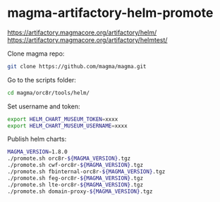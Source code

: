 # magma-artifactory-helm-promote

https://artifactory.magmacore.org/artifactory/helm/ \
https://artifactory.magmacore.org/artifactory/helmtest/

Clone magma repo:
```bash
git clone https://github.com/magma/magma.git
```

Go to the scripts folder:
```bash
cd magma/orc8r/tools/helm/
```

Set username and token:
```bash
export HELM_CHART_MUSEUM_TOKEN=xxxx
export HELM_CHART_MUSEUM_USERNAME=xxxx
```

Publish helm charts:
```bash
MAGMA_VERSION=1.8.0
./promote.sh orc8r-${MAGMA_VERSION}.tgz
./promote.sh cwf-orc8r-${MAGMA_VERSION}.tgz
./promote.sh fbinternal-orc8r-${MAGMA_VERSION}.tgz
./promote.sh feg-orc8r-${MAGMA_VERSION}.tgz
./promote.sh lte-orc8r-${MAGMA_VERSION}.tgz
./promote.sh domain-proxy-${MAGMA_VERSION}.tgz
```

